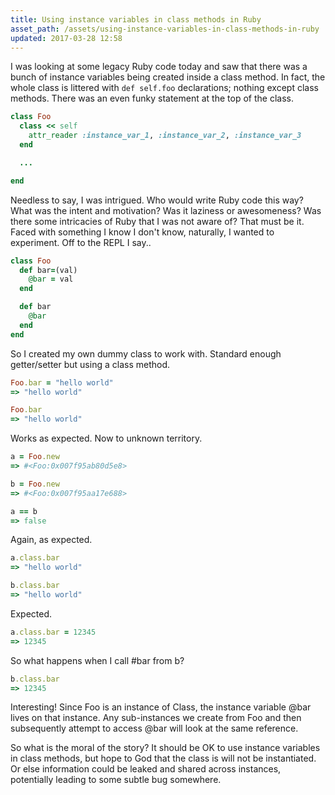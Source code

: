 ```yaml
---
title: Using instance variables in class methods in Ruby
asset_path: /assets/using-instance-variables-in-class-methods-in-ruby
updated: 2017-03-28 12:58
---
```


I was looking at some legacy Ruby code today and saw that there was a bunch of instance variables being created inside a class method. In fact, the whole class is littered with `def self.foo` declarations; nothing except class methods. There was an even funky statement at the top of the class.

```Ruby
class Foo
  class << self
    attr_reader :instance_var_1, :instance_var_2, :instance_var_3
  end

  ...

end
```

Needless to say, I was intrigued. Who would write Ruby code this way? What was the intent and motivation? Was it laziness or awesomeness? Was there some intricacies of Ruby that I was not aware of? That must be it. Faced with something I know I don't know, naturally, I wanted to experiment. Off to the REPL I say..

```Ruby
class Foo
  def bar=(val)
    @bar = val
  end

  def bar
    @bar
  end
end
```

So I created my own dummy class to work with. Standard enough getter/setter but using a class method.

```Ruby
Foo.bar = "hello world"
=> "hello world"

Foo.bar
=> "hello world"
```

Works as expected. Now to unknown territory.

```Ruby
a = Foo.new
=> #<Foo:0x007f95ab80d5e8>

b = Foo.new
=> #<Foo:0x007f95aa17e688>

a == b
=> false
```

Again, as expected.

```Ruby
a.class.bar
=> "hello world"

b.class.bar
=> "hello world"
```

Expected.

```Ruby
a.class.bar = 12345
=> 12345
```

So what happens when I call #bar from b?

```Ruby
b.class.bar
=> 12345
```

Interesting! Since Foo is an instance of Class, the instance variable @bar lives on that instance. Any sub-instances we create from Foo and then subsequently attempt to access @bar will look at the same reference.

So what is the moral of the story? It should be OK to use instance variables in class methods, but hope to God that the class is will not be instantiated. Or else information could be leaked and shared across instances, potentially leading to some subtle bug somewhere.
